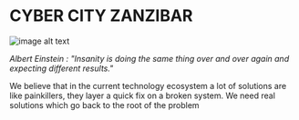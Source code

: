 # CYBER CITY ZANZIBAR 

![image alt text](img/high_level_country_overview.png)


*Albert Einstein : "Insanity is doing the same thing over and over again and expecting different results."*

We believe that in the current technology ecosystem a lot of solutions are like painkillers, they layer a quick fix on a broken system. We need real solutions which go back to the root of the problem